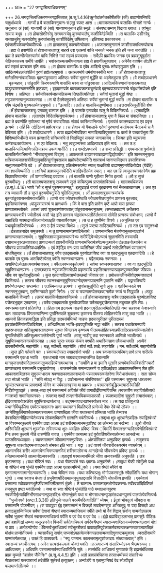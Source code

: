 +++
title = "27 जगद्वाचित्वाधिकरणम्"

+++
26.जगद्वाचित्वधिकरणम्जगद्वाचित्वात् (ब्र.सू.1.4.16)ऋुग्वेदांतर्गतकौषीतकि (की) ब्राह्मणोपनिषदि चतुर्थाध्याये ।।गार्ग्यो ह वै बालाकिरनूचानः सं(सु) स्पष्ट आस ।।बलाकस्यापत्यं बालाकिः गोत्रतो गार्ग्यः । अनूचानः अं (सां) गाध्यायी अं (सां) गाध्याय्यनूचान इति स्मृतेः । संस्पष्टःसम्यग् विद्यया ख्यातः । एवंभूतः सन्नास बभूव ।।स होवासोशीनरेषु सत्त्वमत्स्येषु कुरुपांचालेषु काशीविदेहेष्विति ।।स बालाकिः उशीनरेषु सत्त्वप्रचुरेषु मत्स्यदेशेषु कुरुपांचालेषु काशीविदेहेषु उषितवान् ।इतिशब्दः प्रकारवचनः । एवंजातीयकेष्वन्येष्वपीत्यर्थः ।।स हाजातशत्रुं काश्यमेत्योवाच ।।अजातशत्रुनामानं काशीराजमधिगम्योवाच ।।ब्रह्म ते ब्रवाणीति तं होवाचाजातशत्रुः सहस्रं दद्म एतस्यां वाचि जनको जनक इति हवै जना धावंतीति ।।ब्रह्म ते ब्रवाणीत्येतस्यामेवं वाचि निमित्ते गवां सहस्रं प्रयच्छामः । सर्वेऽपि ब्रह्मविदः जनक एव ब्रह्मशुश्रूषुर्दाता चेतिजनकस्य समीपे धावंति । भवांस्त्वस्मत्समीपमागत्य ब्रह्म ते ब्रवाणीत्युक्तवान् । अनेनैव वाक्येन तोऽषि ता वयं सहस्रं प्रयच्छाम इति भावः ।।स होवाच बालाकिः य एवैष आदित्ये पुरुषः तमेवाहमुपास इति ।।आदित्यमंडलांतर्वर्तिनं पुरुषं ब्रह्मेत्यहमुपासे । अतस्त्वमपि तमेवोपास्स्वेति भावः ।।तँ होवाचाजातशत्रुः मामैतस्मिन्संवादयिष्ठाः बृहन्पांडुरवासा अतिष्ठाः सर्वेषां भूतानां मूर्द्धेति वा अहमेतदुपास इति ।।वै शब्दोऽवधारणे । बृहन्महान् । पांडुराणि किरणरूपाणि वासांसि यस्य सः पांडुरवासाः ।आदित्यकिरणानांनानारूपत्वात् पांडुरवासस्त्वमस्तीति द्रष्टव्यम् । बृहदारण्यके बालाक्यजातशत्रुसंवादे बृहत्त्वपांडरवासस्त्वे चंद्रधर्मतयोक्ते इति विशेषः । अतिष्ठाः । सर्वमपिकार्यजातमतिक्रम्य तिष्ठतीत्यतिष्ठाः । सर्वेषां भूतानां मूर्द्धा श्रेष्ठः । तदुपासनस्यानुरूपफलमाह ।।स यो हैतमेवमुपास्ते अतिष्ठाः सर्वेषां भूतानां मूर्द्धा भवति ।स होवाच बालाकिः य एवैष चंद्रमसि पुरुषस्तमेवाहमुपासे ।।''इत्यादि।।ततो ह बालाकिस्तूष्णीमास ।।उत्तरापरिस्फूर्तेरिति शेषः ।।तँ होवाचाजातशत्रुः एतावन्नु बालाक इति ।।हे बालाके एतावदेव खलु ते विदितमित्यर्थः ।।एतावद्विति होवाच बालाकिः ।।एतावदेव विदितमित्युवाचेत्यर्थः ।।तँ होवाचाजातशत्रुः मृषा वै किल मा संवादयिष्ठाः ।।ब्रह्म ते ब्रवाणीति मृषोक्त्या मां मृषैवं संवादयिष्ठाः संवादं कारितवानित्यर्थः । एतावंतं कालमब्रह्मवाद एव प्रवृत्त इत्यर्थः । तर्हि किं तद्वेदितव्यं ब्रह्मेत्यत्राह ।।स होवाच यो वैबालाके एतेषां पुरुषाणां कर्तायस्य चैतत्कर्म स वै वेदितव्य इति ।।वै शब्दोऽवधारणे । त्वया ब्रह्मत्वेनोपदिष्टा नामादित्यादिपुरुषणां यः कर्ता ते यत्कार्यभूता किं विशिष्याभिधीयते यस्य प्रत्यक्षादि संनिधावपि तं चिदचिद्रूपं समस्तं जगत्कार्यम् । क्रियत इति व्युत्यत्त्या कर्मशब्दःकार्यवचनः । स एव वेदितव्यः । नतु त्वदुपन्यस्ता आदित्यादय इति भावः ।।तत उ ह बालाकिःसमित्पाणिः प्रतिचक्राम उपत्वायानीति ।।उ शब्दोऽवधारणे । ह शब्दः प्रसिद्धौ । एवमजातशत्रुणोक्तो बालाकिर्गताभिमानो "नीचादप्युत्तमां विद्याम् । आपत्काले ब्राह्मणस्याब्राह्मणाद्विद्योपयोगः'' इति शास्त्रमनुसृत्य क्षत्रियाप्यजातशत्रोर्विद्यामुपादित्सुर्नानुपसन्नाय ब्रह्मोपदेष्टव्यमिति शास्त्रार्थं जानन्समिद्भार हस्तशिशष्यः सन्नुपगच्छानीति वव्रे ।।तँ होवाचाजातशत्रुः प्रतिलोमरूपमेव स्यात् यत्क्षत्रियो ब्राह्मणमुपनयेदित्येह्येव (येदेहि) त्वा ज्ञापयिष्यमीति ।।क्षत्रियो ब्राह्मणमुपनयेदिति यत्तद्विपरीतमेव स्यात् । अत एव हि त्वामुपनयनमंतरेणैव ब्रह्म विज्ञापयिष्याम्येव ।तँ पाणावभिपद्य प्रवव्राज ।।तं बालाकिं पाणौ गृहीत्वा निर्गत इत्यर्थः ।।तौ ह सुप्तं पुरुषमीयतुः ।।तौ बालाक्यजातशत्रू राजभवने सुप्तं कंचित्पुरुषं प्राप्तवंतावित्यर्थः । बालाक्यधिकरण (ब्र.सू.1.4.16) भाष्ये "तौ ह सुप्तं पुरुषमाजग्मतुः'' इत्युदाहृतं वाक्यं बृहदारण्य गतं नैतच्छाखागतम् । अत एव तत्र व्यासार्यैः तौ ह सुप्तं पुरुषमीयतुरिति श्रुतिरित्युक्तम् ।।तँ हाजातशत्रुरामन्त्रयांचक्रे बृहन्पांडुरवासस्सोमराजन्निति ।।प्राणो वाव ज्येष्ठश्चश्रेष्ठति ज्यैष्ठ्यश्रैष्ठ्यगुणेन प्राणस्य बृहत्त्वाद् बृहन्नित्यामंत्रणम् ।पांडुरवासस्त्वं च प्राणधर्म्मः । किं मे वास इति प्राणेन पृष्टे आपो वास इत्यपां प्राणवासस्त्वोक्तेः ।तासां त्वपां शुक्लवर्णाश्रयत्वात् पांडुरवासस्त्वमुक्तम् ।सप्तान्नब्राह्मणे अथैतस्य प्राणस्यापःशरीरं ज्योतीरूपं असौ चंद्र इति प्राणस्य चंद्रसंबन्धप्रतीतेर्लक्षणया सोमेति प्राणस्य संबोधनम् ।प्राणो वै सम्राडिति श्रवमाद्राजन्नित्यामंत्र्यतइति व्यासार्यैरुक्तम् ।।स उ ह तूष्णीमेव शिश्ये ।।अनुत्थित एव यथापूर्वमशयिष्टेत्यर्थः ।।तत उ हैतं यष्ट्या चिक्षेप ।।सुप्तं यष्ट्या ताडितवानित्यर्थः ।।स तत एव समुत्तस्थौ ।।दंडताडनादेव समुत्तस्थौ । न तु प्राणानामामंत्रणादिनेत्यर्थः । प्राणनामभिरा मंत्रणेप्यनुत्थानप्रदर्शनं प्राणान्यत्वज्ञापनार्थम् । सुषुप्तिदशायामुपरतव्यापारेभ्यः शरीरेंद्रियेभ्योऽन्यत्वं सुज्ञानमिति तस्यामपि दशायामनुपरतव्यापारात् प्राणादन्यत्वं ज्ञापनीयमिति प्राणनामभिरामंत्रणेऽप्यनुत्थानेन दंडताडनोत्थानेन च जीवस्य प्राणव्यतिरेकःप्रदर्शितः । एवं देहेंद्रिय मनः प्राण व्यतिरिक्तं जीवं प्रदर्श्य ततोऽतिरिक्तं परमात्मानं बोधयितुमाह ।।तँ होवाचाजातशत्रुः क्वैष एतद्बालाके पुरुषोऽशयिष्ट क्वा वा एतदभूत्कुत एतदागादिति ।।हे बालाके एष पुरुषः अशयिष्टेत्येतत् क्वेति स्वप्नस्थानप्रश्नः । यद्वैतच्छब्दः स्वप्नपरः । अशयिष्टेत्येतत्प्रत्ययार्थमात्रपरम् । क्वैतत्स्वप्नमकृतेत्यर्थः । सर्वथा स्वप्नस्थानप्रश्नः । क्व वा एतदभूदिति सुषुप्तिस्थानप्रश्नः । एतच्छब्दस्य नपुंसकलिंगत्वेऽपि प्रकृतवाचि प्रकृतिस्वारस्यात्प्रकृतपुरुषशब्दित जीवपरः । जीवः क्व सुप्तोऽभूदित्यर्थः । कुत एतदागादित्यत्राप्येतच्छब्दो जीवपर एव । प्रबोधकालीनजीवोद्गमनापादानं किमित्यर्थः । ततश्च जीवस्य स्वप्नस्थानसुषुप्तिस्थानोद्गमनापादनानि पृष्टानि भवंति । यद्वात्रत्रिष्वपि प्रश्नेष्वेतच्छब्दः सप्तम्यंतः । एतस्मिन्काल इत्यर्थः । सुपांससुलुगिति सुपो लुक् । एतस्मिन्काले क्व स्वप्नमनुभूतवान्, एतस्मिन्काले कुतो निर्गतः । एवं च त्रयाणामप्येतच्छब्दानामैक रूप्यं च सिद्ध्यति ।।तदुह बालाकिर्न विजज्ञौ ।।उत्तरं बालाकिर्नज्ञातवानित्यर्थः ।।तँ होवाचाजातशत्रुः यत्रैष एतद्बालाके पुरुषोऽशयिष्ट यत्रैतदभूद्यत एतदागात् ।।यत्रैष एतद्बालाके पुरुषोऽशयिष्ट यत्रैतदभूद्यत्रैतदागात् तदुच्यत इति शेषः । स्वप्नस्थानप्रश्नं प्रतिवक्ति ।।हितानाम हृदयस्य नाड्यो हृदयात्पुरीततमभिप्रतिष्ठंति यथा सहस्रधा केशस्यापि पातः तावदण्व्यः पिंगलस्याणिम्ना पूर्णास्तिष्ठंते शुक्लस्य कृष्णस्य पीतस्य लोहितस्येति तासु तदा भवति ।।आत्मनो हितावहत्वाद्धिता इति प्रसिद्धा हृदयसंबंधिन्यो नाड्यः हृदयात्पुरीततं पुरीतदाख्यं हृदयांतर्वर्तिमांसपिंडविशेषम् । अभिप्रस्थिता भवंति-हृदयपुरीतति नद्धा भवंति । ततश्च यथाकेशस्यापि सहस्रधापातः अतिसूक्ष्मास्तावदण्व्यः सूक्ष्माः पिंगलस्य कृष्णस्य पीतस्यलोहितस्यान्नपीतादिरसस्याणिम्नालेशेन पूणार्स्तिष्ठंति अतिसूक्ष्मत्वाल्लेशेनापि पूर्णा भवंति ।तासु नाडीषु तदा स्वप्नकाले आश्रितो भवतीत्यर्थः । सुषुप्तिस्थानप्रश्नस्योत्तरमाह ।।यदा सुप्तः स्वपन्न कंचन पश्यति अथास्मिन्प्राण एवैकधाभवति ।अथैनं वाक्सर्वैर्नामभिः सहाप्येति । चक्षुः सर्वैरूपैः सहाप्येति ।श्रोत्रं सर्वैः शब्दैः सहाप्येति । मनः सर्वैर्ध्यानैः सहाप्येतीति ।।सुप्त इति वर्तमाने क्तः । स्वपन्यदोपरत स्वप्रदर्शनो भवति । अथ स्वप्नानंतरमस्मिन् प्राणे प्राण शरीरके परमात्मनि एकधा भवति । एकधाभावो नाम जाग्रदाद्यवस्थाजनित देहात्माभि मानकृतरागद्वेषादिलक्षणकालुष्यराहित्येनावस्थानम् । "सर्वाणि ह वा इमानि भूतानि प्राणमेवाभिसंविशंती"त्यादौ प्राणशब्दस्य परमात्मनि प्रचुरप्रयोगात् । वाजसनेयके समानप्रकरणे य एषोंऽतर्हृदय आकाशस्तस्मिन् शेत इति आकाशशब्दितस्य सुषुप्त्याधारत्व श्रवणादाकाशप्राणशब्दयोः परमात्मपरत्वमंतरेणा विरोधासंभवात् । सता सोम्य तदा संपन्नो भवति । "सति संपद्य न विदुः । प्राज्ञेनात्मना संपरिष्वक्तः'' इति परमात्मनः सुषुप्त्या धारत्वस्य श्रुत्यंतरश्रवणाच्च प्राणशब्दो योगेन वा पर्यवसानवृत्त्या वा ब्रह्मपरः । परमात्मनोबुद्धिस्थत्वादस्मिन्निति निर्देशोप्युपद्यते । तत्तत्-तदा एनं परमात्मानं अपियंतं जीवं वागादीद्रींयाण्यपियन्ति।स्वकार्येण सहापियंतीत्यर्थः नामशब्दो नामाभिलपनपरः । रूपशब्द शब्दौ तज्ज्ञानौपयिकव्यापारपरौ । रूपशब्दादीनां सुषुप्तौ लयासंभवात् । इंद्रियव्यापारोपरतेरेव सुषुप्तिशब्दार्थत्वात् । उद्गमनापादनप्रश्नस्योत्तर माह ।।स यदा प्रतिबुध्यते यथाग्नेर्विष्फुलिंगा एवमेतस्मादात्मनः प्राणा यथायतनं विप्रतिष्ठंते प्राणेभ्यो देवाः देवेभ्यो लोकाः ।।अग्नेर्विष्फुलिंगाश्चैतस्मात्परमात्मनः प्राणशब्दिता जीवा यथास्थानं प्रस्थिता भवंति तेभ्यश्च देवशब्दितानींद्रियाण्येतेभ्यश्च लोकशब्दितानि ज्ञानानि भवंतीत्यर्थः ।।तद्यथा क्षुरः क्षुरधानेऽवहितः स्याद्विश्वंभरो वा विश्वम्भरकुलाये एवमेवैष प्राज्ञ आत्मा इदं शरीरमात्मानमनुप्रविष्ट आ लोमभ्य आ नखेभ्यः ।।क्षुरो धीयते अस्मिन्निति क्षुरधानं क्षुरकोशः तस्मिन्यथा क्षुरः अवहितः प्रविष्टः विश्व ंबिभर्ति वैश्वानराग्न्यादिरूपेणेतिविश्वंभरो ग्निः तस्य कुलाये नीडे दारुणीति यावत् । एवमेवैष परमात्मा इदं पुरोवर्तिशरीरमालोमभ्य आनखेभ्यः । व्याप्तमित्यध्याहारः । व्याप्तमात्मानं जीवात्मानमनुप्रविष्टः । अंतर्यामितया अनुप्रविष्ट इत्यर्थः । तादृशस्य सुषुप्त्या धारत्वोद्गमनापादनत्वे संभवत इति भावः । यद्वा । इदं वाक्यं जीवशरीरकपरमेव व्याख्येयम् । आत्मानमिदं शरीर आत्मत्वेनाभिमन्यमानमिदं शरीरमालोमभ्य आनखेभ्यो जीवरूपेण प्रविष्ट इत्यर्थः ।।तमेतमात्मानमेते आत्मानोऽन्ववस्यंति ।।एतादृशं परमात्मानमितरे जीवा अन्ववस्यंति अनुवर्त्तंते । तत्र दृष्टान्तमाह ।।यथा श्रेष्ठिनं स्वाः ।।यथा श्रैष्ट्यवंतं स्वाः ज्ञातयः अनुवर्तन्ते ।।तद्यथा श्रेष्ठी स्वैर्भुंक्ते यथा वा श्रेष्ठिनं स्वा भुंजंते एवमेवैष प्राज्ञ आत्मा एतरात्मभिर्भंुक्ते ।।यथा श्रेष्ठी स्वैरेवं वा एतमात्मानमात्मानोऽन्ववस्यंति । यथा श्रेष्ठिनं स्वाः ।यथा कश्चित्प्रभुः भोगोपकरणभूतैः स्वैर्ज्ञातिभिः यथा भोगान् भुंक्ते । यथा स्वाश्च बंधवः तंं प्रभुमैश्वर्यादिसमग्रमनुभूयतद्दत्तानि वित्तादीनि चोपजीव्य हृष्यंति । एवमेवायं परमात्मा स्वोपकरणभूतैर्जीवात्मभिर्लीलारसं भुंक्ते । ते चात्मानः परमात्मदत्तभोगोपकरणाः सर्वैश्वर्यादिविशिष्टं तमनुभूय हृष्टा भवंतीत्यर्थः । यथा वा स्वाः श्रेष्ठिनं भुंजंतीति पाठे यथाप्रधानपुरुषः स्वकीयैर्भृत्यादिभिर्भोगसाधनान्युपहरद्भिः भोगान्भुंक्ते यथा च भोगसाधनान्युपहरंतःप्रधानपुरुषं पालयंत्येवमित्यर्थः । "भुजोनवने (अष्टा.1.3.36) इतिभुजेः पालने परस्मैपदित्वादिति'' ध्येयम् । ईदृशं भोक्तृत्वं जीवद्वारा वा परमात्मनि योजनीयम् ।।स यावद्धवा इंद्र एतमात्मानं न विजज्ञौ तावदेनमसुरा अभिबभूवुः स यदा विजज्ञौ अथ हत्वाऽसुरान्विजित्य सर्वेषां देवानां श्रैष्ठ्यं स्वाराज्यमाधिपत्यं पर्येति तथो यो वैवं विद्वान् सर्वान् पाप्मनोऽपहत्य सर्वेषां भूतानां श्रैष्ठ्यं स्वाराज्यमाधिपत्यं पर्येति य एवं वेद य एवं वेद ।।इंद्रो ब्रह्मविद्याऽलाभात् प्रागसुरैः पीडितः इमां ब्रह्मविद्यां लब्ध्वा असुरहननेन विजयी सर्वदेवाधिपत्यं सर्वदेवश्रैष्ठ्यं स्वाराज्यशब्दिताकर्म्मवश्यत्वलक्षणं मोक्षं च प्राप । अतोऽन्योप्येव ंवित्सर्वभूताधिपत्यं सर्वभूतश्रैष्ठ्यं पापापहतिपूर्वकाकर्मवश्यत्वलक्षणस्वाराज्यशब्दितं मोक्षंच प्राप्नोतीत्यर्थः । व्यासार्यैस्तु सर्वान् पाप्मनोऽपहत्येत्यनेनापहतपाप्मत्वादिगुणाष्टकमुक्तम् ।जरादीनामपि पाप्मांतर्गतत्वात् । उक्तं हि वाक्यकारैः । "स्युः पाप्मानः कालजरामृत्युशोकादयः संख्यातत्वात्'' इति । स्वाराज्यं स्वाधीनत्वम् । अनेन सत्यसंकल्पत्वं चोक्तं भवति ।तत्स्वाराज्यं संसारिभ्योऽस्य श्रैष्ठ्यरूपम् । आधिपत्यम् । अधिपतिः परमात्मासर्वस्याधिपरिरिति श्रुतेः । तत्संबंधि आधिपत्यं गुणाष्टकं हि ब्रह्मसंबंधितया ब्राह्म मुच्यते "ब्राह्मेण जैमिनिः'' (ब्र.सू.4.4.5) इति । अतो ब्रह्मसंबंधितया तत्साधर्म्मरूपं संसारिभ्यः श्रेष्ठतारूपं यत्स्वाराज्यं तदेतीति श्रुतेरर्थ इत्युक्तम् । अन्योऽपि य एतामुपनिषदं वेद सोऽपीदृशं फलमाप्नोतीत्यर्थः ।।